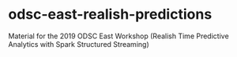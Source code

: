 # odsc-east-realish-predictions
Material for the 2019 ODSC East Workshop (Realish Time Predictive Analytics with Spark Structured Streaming)
